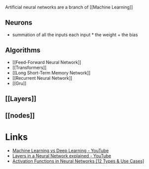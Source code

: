 Artificial neural networks are a branch of [[Machine Learning]]

## Neurons
- summation of all the inputs each input * the weight + the bias 
## Algorithms 
- [[Feed-Forward Neural Network]]
- [[Transformers]]
- [[Long Short-Term Memory Network]]
- [[Recurrent Neural Network]]
- [[Gru]]
## [[Layers]]

## [[nodes]]

# Links 
- [Machine Learning vs Deep Learning - YouTube](https://www.youtube.com/watch?v=q6kJ71tEYqM)
- [Layers in a Neural Network explained - YouTube](https://www.youtube.com/watch?v=FK77zZxaBoI&list=PLZbbT5o_s2xq7LwI2y8_QtvuXZedL6tQU&index=6)
- [Activation Functions in Neural Networks [12 Types & Use Cases]](https://www.v7labs.com/blog/neural-networks-activation-functions) 